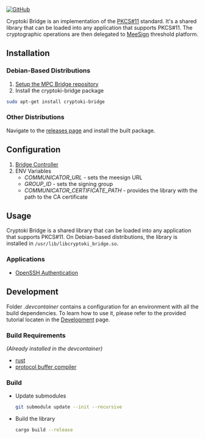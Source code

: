 [![GitHub](https://img.shields.io/badge/github-%23121011.svg?style=for-the-badge&logo=github&logoColor=white)](https://github.com/KristianMika/cryptoki-bridge)

Cryptoki Bridge is an implementation of the [PKCS#11](https://docs.oasis-open.org/pkcs11/pkcs11-base/v3.0/csprd01/pkcs11-base-v3.0-csprd01.html) standard. It's a shared library that can be loaded into any application that supports PKCS#11. The cryptographic operations are then delegated to [MeeSign](https://meesign.crocs.fi.muni.cz/) threshold platform.

## Installation

### Debian-Based Distributions

1. [Setup the MPC Bridge repository](Debian-Repository.md)
2. Install the cryptoki-bridge package

```bash
sudo apt-get install cryptoki-bridge
```

### Other Distributions

Navigate to the [releases page](https://github.com/KristianMika/cryptoki-bridge/releases) and install the built package.

## Configuration

1. [Bridge Controller](Bridge-Controller.md)
2. ENV Variables
   - _COMMUNICATOR_URL_ - sets the meesign URL
   - _GROUP_ID_ - sets the signing group
   - _COMMUNICATOR_CERTIFICATE_PATH_ - provides the library with the path to the CA certificate

## Usage

Cryptoki Bridge is a shared library that can be loaded into any application that supports PKCS#11. On Debian-based distributions, the library is installed in `/usr/lib/libcryptoki_bridge.so`.

### Applications

- [OpenSSH Authentication](Applications.md#openssh-authentication)

## Development

Folder _.devcontainer_ contains a configuration for an environment with all the build dependencies. To learn how to use it, please refer to the provided tutorial locaten in the [Development](Development.md) page.

### Build Requirements

_(Already installed in the devcontainer)_

- [rust](https://www.rust-lang.org/tools/install)
- [protocol buffer compiler](https://grpc.io/docs/protoc-installation/)

### Build

- Update submodules

  ```bash
  git submodule update --init --recursive
  ```

- Build the library

  ```bash
  cargo build --release
  ```
